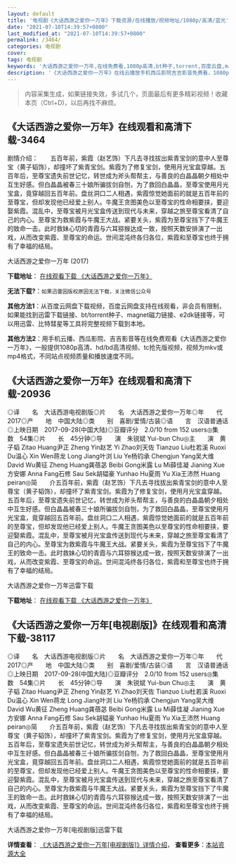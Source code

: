 ```yaml
---
layout: default
title: '电视剧《大话西游之爱你一万年》下载资源/在线播放/视频地址/1080p/高清/蓝光'
date: "2021-07-10T14:39:57+0800"
last_modified_at: "2021-07-10T14:39:57+0800"
permalink: /3464/
categories: 电视剧
cover:
tags: 电视剧
keywords: '大话西游之爱你一万年,在线免费看,1080p高清,bt种子,torrent,百度云盘,magnet,磁力链,迅雷下载资源'
description: '《大话西游之爱你一万年》在线云播放手机西瓜影院吉吉影音免费看，1080p高清bd/hd未删减完整版和tc抢先枪版，mkv/mp4格式，附带bt/torrent种子、magnet/磁力链、百度云盘、网盘资源迅雷下载链接'
---
```


>内容采集生成，如果链接失效，多试几个，页面最后有更多精彩视频！收藏本页（Ctrl+D)，以后再找不麻烦。


## 《大话西游之爱你一万年》在线观看和高清下载-3464

剧情介绍：　　五百年前，紫霞（赵艺饰）下凡去寻找拔出紫青宝剑的意中人至尊宝（黄子韬饰），却撞坏了紫青宝剑。紫霞为了修复宝剑，使用月光宝盒穿越。五百年后，至尊宝遗失前世记忆，转世成为斧头帮帮主，与善良的白晶晶朝夕相处中互生好感。但白晶晶被春三十娘所骗拔剑自刎，为了救回白晶晶，至尊宝使用月光宝盒，竟穿越回五百年前。盘丝洞口二人相遇，紫霞惊觉她面前的就是五百年前的至尊宝，但却发现他已经爱上别人。牛魔王贪图美色以至尊宝的性命相要挟，要迎娶紫霞。混乱中，至尊宝被月光宝盒传送到现代与未来，穿越之旅至尊宝看清了自己的内心。至尊宝为救紫霞与牛魔王大战。紧要关头，紫霞为至尊宝挡下了牛魔王的致命一击。此时救妹心切的青霞与六耳猕猴达成一致，按照天数安排演了一出戏，从而改变紫霞、至尊宝的命运。世间混沌终各归各位，紫霞和至尊宝也终于拥有了幸福的结局。


大话西游之爱你一万年 (2017)

**下载地址**： [在线观看下载 《大话西游之爱你一万年》](https://www.btbtdy.me/btdy/dy11570.html) 


**无法下载?**：`如果迅雷因版权原因无法下载，关注微信公众号 `

**其他方法1**：从百度云网盘下载视频，百度云网盘支持在线观看，非会员有限制，如果能找到迅雷下载链接、bt/torrent种子、magnet磁力链接、e2dk链接等，可以用迅雷、比特彗星等工具将完整视频下载到本地。

**其他方法2**：用手机云播、西瓜影院、吉吉影音等在线免费观看《大话西游之爱你一万年》，一般提供1080p高清、hd/bd高清视频、tc抢先版视频，视频为mkv或mp4格式，不同站点视频质量和播放速度不同。


## 《大话西游之爱你一万年》在线观看和高清下载-20936

◎译　　名　大话西游电视剧版◎片　　名　大话西游之爱你一万年◎年　　代　2017◎产　　地　中国大陆◎类　　别　喜剧/爱情/古装◎语　　言　汉语普通话◎上映日期　2017-09-28(中国大陆)◎豆瓣评分　2.0/10 from 152 users◎集　　数　54集◎片　　长　45分钟◎导　　演　朱锐斌 Yui-bun Chu◎主　　演　黄子韬 Zitao Huang尹正 Zheng Yin赵艺 Yi Zhao刘天佐 Tianzuo Liu杜若溪 Ruoxi Du温心 Xin Wen蒋龙 Long Jiang叶浏 Liu Ye杨钧承 Chengjun Yang吴大维 David Wu黄征 Zheng Huang龚蓓苾 Beibi Gong米露 Lu Mi薛佳凝 Jianing Xue方安娜 Anna Fang石修 Sau Sek胡韫豪 Yunhao Hu夏雨 Yu Xia王沛然 Huang peiran◎简　　介五百年前，紫霞（赵艺饰）下凡去寻找拔出紫青宝剑的意中人至尊宝（黄子韬饰），却撞坏了紫青宝剑。紫霞为了修复宝剑，使用月光宝盒穿越。五百年后，至尊宝遗失前世记忆，转世成为斧头帮帮主，与善良的白晶晶朝夕相处中互生好感。但白晶晶被春三十娘所骗拔剑自刎，为了救回白晶晶，至尊宝使用月光宝盒，竟穿越回五百年前。盘丝洞口二人相遇，紫霞惊觉她面前的就是五百年前的至尊宝，但却发现他已经爱上别人。牛魔王贪图美色以至尊宝的性命相要挟，要迎娶紫霞。混乱中，至尊宝被月光宝盒传送到现代与未来，穿越之旅至尊宝看清了自己的内心。至尊宝为救紫霞与牛魔王大战。紧要关头，紫霞为至尊宝挡下了牛魔王的致命一击。此时救妹心切的青霞与六耳猕猴达成一致，按照天数安排演了一出戏，从而改变紫霞、至尊宝的命运。世间混沌终各归各位，紫霞和至尊宝也终于拥有了幸福的结局。


大话西游之爱你一万年迅雷下载

**下载地址**： [在线观看下载 《大话西游之爱你一万年》](https://www.993dy.com//vod-detail-id-28115.html) 


## 《大话西游之爱你一万年[电视剧版]》在线观看和高清下载-38117

◎译　　名　大话西游电视剧版◎片　　名　大话西游之爱你一万年◎年　　代　2017◎产　　地　中国大陆◎类　　别　喜剧/爱情/古装◎语　　言　汉语普通话◎上映日期　2017-09-28(中国大陆)◎豆瓣评分　2.0/10 from 152 users◎集　　数　54集◎片　　长　45分钟◎导　　演　朱锐斌 Yui-bun Chu◎主　　演　黄子韬 Zitao Huang尹正 Zheng Yin赵艺 Yi Zhao刘天佐 Tianzuo Liu杜若溪 Ruoxi Du温心 Xin Wen蒋龙 Long Jiang叶浏 Liu Ye杨钧承 Chengjun Yang吴大维 David Wu黄征 Zheng Huang龚蓓苾 Beibi Gong米露 Lu Mi薛佳凝 Jianing Xue方安娜 Anna Fang石修 Sau Sek胡韫豪 Yunhao Hu夏雨 Yu Xia王沛然 Huang peiran◎简　　介五百年前，紫霞（赵艺饰）下凡去寻找拔出紫青宝剑的意中人至尊宝（黄子韬饰），却撞坏了紫青宝剑。紫霞为了修复宝剑，使用月光宝盒穿越。五百年后，至尊宝遗失前世记忆，转世成为斧头帮帮主，与善良的白晶晶朝夕相处中互生好感。但白晶晶被春三十娘所骗拔剑自刎，为了救回白晶晶，至尊宝使用月光宝盒，竟穿越回五百年前。盘丝洞口二人相遇，紫霞惊觉她面前的就是五百年前的至尊宝，但却发现他已经爱上别人。牛魔王贪图美色以至尊宝的性命相要挟，要迎娶紫霞。混乱中，至尊宝被月光宝盒传送到现代与未来，穿越之旅至尊宝看清了自己的内心。至尊宝为救紫霞与牛魔王大战。紧要关头，紫霞为至尊宝挡下了牛魔王的致命一击。此时救妹心切的青霞与六耳猕猴达成一致，按照天数安排演了一出戏，从而改变紫霞、至尊宝的命运。世间混沌终各归各位，紫霞和至尊宝也终于拥有了幸福的结局。


大话西游之爱你一万年[电视剧版]迅雷下载

**详情查看**： [《大话西游之爱你一万年[电视剧版]》详情介绍](/movie/38117/)， **查看更多**：[本站资源大全](/movie/t/all/)


